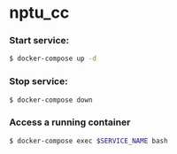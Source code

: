 # nptu_cc

### Start service:

```sh
$ docker-compose up -d
```

### Stop service:

```sh
$ docker-compose down
```

### Access a running container

```sh
$ docker-compose exec $SERVICE_NAME bash
```
